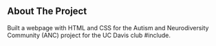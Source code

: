 ## About The Project

Built a webpage with HTML and CSS for the Autism and Neurodiversity Community (ANC) project for the UC Davis club #include.
